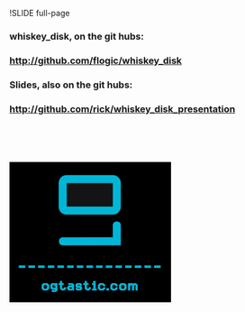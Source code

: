 
!SLIDE full-page
### whiskey_disk, on the git hubs:  
### http://github.com/flogic/whiskey_disk
### Slides, also on the git hubs:  
### http://github.com/rick/whiskey_disk_presentation

<br/>
<br/>
<br/>
<br/>

<img src="og_logo.png">


